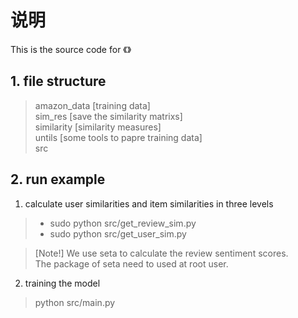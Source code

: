 # 说明
This is the source code for 《》

## 1. file structure

> amazon_data [training data]  
> sim_res  [save the similarity matrixs]  
> similarity  [similarity measures]  
> untils  [some tools to papre training data]  
> src  


## 2. run example
1. calculate user similarities and item similarities in three levels


>+ sudo python src/get_review_sim.py  
>+ sudo python src/get_user_sim.py

> [Note!] We use seta to calculate the review sentiment scores.  
> The package of seta need to used at root user. 

2. training the model
> python src/main.py



